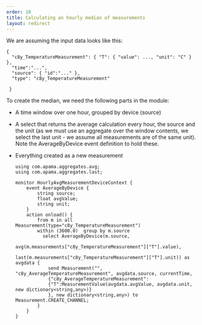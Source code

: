 ```yaml
---
order: 10
title: Calculating an hourly median of measurements
layout: redirect
---
```


We are assuming the input data looks like this:

    {
      "c8y_TemperatureMeasurement": { "T": { "value": ..., "unit": "C" } },
      "time":"...",
      "source": { "id":"..." },
      "type": "c8y_TemperatureMeasurement" 
      
     }

To create the median, we need the following parts in the module:

*   A time window over one hour, grouped by device (source)
*   A select that returns the average calculation every hour, the source and the unit (as we must use an aggregate over the window contents, we select the last unit - we assume all measurements are of the same unit). Note the AverageByDevice event definition to hold these.
*   Everything created as a new measurement
		
		using com.apama.aggregates.avg;
		using com.apama.aggregates.last;
		
		monitor HourlyAvgMeasurementDeviceContext {
			event AverageByDevice {
				string source;
				float avgValue;
				string unit;
			}
			action onload() {
				from m in all Measurement(type="c8y_TemperatureMeasurement")
				within (3600.0)  group by m.source
				  select AverageByDevice(m.source,
				                         avg(m.measurements["c8y_TemperatureMeasurement"]["T"].value),
				                         last(m.measurements["c8y_TemperatureMeasurement"]["T"].unit)) as avgdata {
					send Measurement("", "c8y_AverageTemperatureMeasurement", avgdata.source, currentTime,
					{"c8y_AverageTemperatureMeasurement":
					{"T":MeasurementValue(avgdata.avgValue, avgdata.unit, new dictionary<string,any>)}
					}, new dictionary<string,any>) to Measurement.CREATE_CHANNEL;
				}
			}
		}
